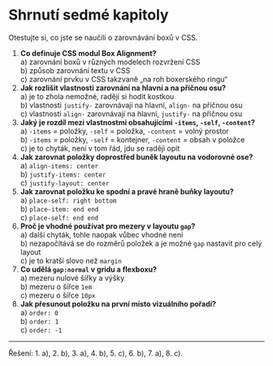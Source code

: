 <div class="colored-box pbb-a" markdown="1">

# Shrnutí sedmé kapitoly

Otestujte si, co jste se naučili o zarovnávání boxů v CSS.

1. **Co definuje CSS modul Box Alignment?**  
a) zarovnání boxů v různých modelech rozvržení CSS  
b) způsob zarovnání textu v CSS  
c) zarovnání prvku v CSS takzvaně „na roh boxerského ringu“
1. **Jak rozlišit vlastnosti zarovnání na hlavní a na příčnou osu?**  
a) je to zhola nemožné, raději si hodit kostkou  
b) vlastnosti `justify-` zarovnávají na hlavní, `align-` na příčnou osu  
c) vlastnosti `align-` zarovnávají na hlavní, `justify-` na příčnou osu  
1. **Jaký je rozdíl mezi vlastnostmi obsahujícími `-items`, `-self`, `-content`?**  
a) `-items` = položky, `-self` = položka,  `-content` = volný prostor  
b) `-items` = položky, `-self` = kontejner, `-content` = obsah v položce  
c) je to  chyták, není v tom řád, jdu se raději opít  
1. **Jak zarovnat položky doprostřed buněk layoutu na vodorovné ose?**  
a) `align-items: center`  
b) `justify-items: center`  
c) `justify-layout: center`  
1. **Jak zarovnat položku ke spodní a pravé hraně buňky layoutu?**  
a) `place-self: right bottom`  
b) `place-item: end end`  
c) `place-self: end end`
1. **Proč je vhodné používat pro mezery v layoutu `gap`?**  
a) další chyták, tohle naopak vůbec vhodné není  
b) nezapočítává se do rozměrů položek a je možné `gap` nastavit pro celý layout  
c) je to kratší slovo než `margin`
1. **Co udělá `gap:normal` v gridu a flexboxu?**  
a) mezeru nulové šířky a výšky  
b) mezeru o šířce `1em`  
c) mezeru o šířce `10px`
1. **Jak přesunout položku na první místo vizuálního pořadí?**  
a) `order: 0`  
b) `order: 1`  
c) `order: -1`

---

Řešení: 1. a), 2. b), 3. a), 4. b), 5. c), 6. b), 7. a), 8. c).

</div>
